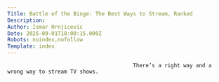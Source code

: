 ```yaml
---
Title: Battle of the Binge: The Best Ways to Stream, Ranked
Description: 
Author: Ismar Hrnjicevic
Date: 2025-09-01T18:00:15.000Z
Robots: noindex,nofollow
Template: index
---
```


                                            There’s a right way and a wrong way to stream TV shows.
                                        